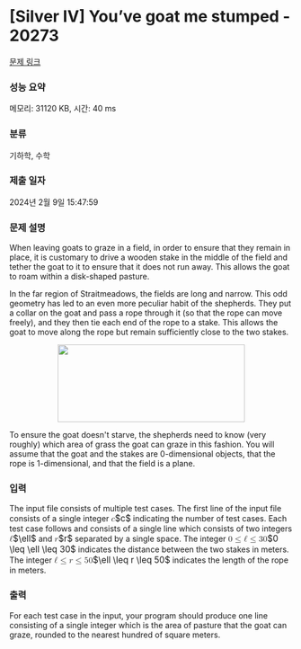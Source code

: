 # [Silver IV] You’ve goat me stumped - 20273 

[문제 링크](https://www.acmicpc.net/problem/20273) 

### 성능 요약

메모리: 31120 KB, 시간: 40 ms

### 분류

기하학, 수학

### 제출 일자

2024년 2월 9일 15:47:59

### 문제 설명

<p>When leaving goats to graze in a field, in order to ensure that they remain in place, it is customary to drive a wooden stake in the middle of the field and tether the goat to it to ensure that it does not run away. This allows the goat to roam within a disk-shaped pasture.</p>

<p>In the far region of Straitmeadows, the fields are long and narrow. This odd geometry has led to an even more peculiar habit of the shepherds. They put a collar on the goat and pass a rope through it (so that the rope can move freely), and they then tie each end of the rope to a stake. This allows the goat to move along the rope but remain sufficiently close to the two stakes.</p>

<p style="text-align: center;"><img alt="" src="https://upload.acmicpc.net/343e1a10-5cbe-44ae-a76a-bd33ca89482d/-/preview/" style="width: 333px; height: 138px;"></p>

<p>To ensure the goat doesn't starve, the shepherds need to know (very roughly) which area of grass the goat can graze in this fashion. You will assume that the goat and the stakes are 0-dimensional objects, that the rope is 1-dimensional, and that the field is a plane.</p>

### 입력 

 <p>The input file consists of multiple test cases. The first line of the input file consists of a single integer <mjx-container class="MathJax" jax="CHTML" style="font-size: 109%; position: relative;"><mjx-math class="MJX-TEX" aria-hidden="true"><mjx-mi class="mjx-i"><mjx-c class="mjx-c1D450 TEX-I"></mjx-c></mjx-mi></mjx-math><mjx-assistive-mml unselectable="on" display="inline"><math xmlns="http://www.w3.org/1998/Math/MathML"><mi>c</mi></math></mjx-assistive-mml><span aria-hidden="true" class="no-mathjax mjx-copytext">$c$</span></mjx-container> indicating the number of test cases. Each test case follows and consists of a single line which consists of two integers <mjx-container class="MathJax" jax="CHTML" style="font-size: 109%; position: relative;"><mjx-math class="MJX-TEX" aria-hidden="true"><mjx-mi class="mjx-i"><mjx-c class="mjx-c2113"></mjx-c></mjx-mi></mjx-math><mjx-assistive-mml unselectable="on" display="inline"><math xmlns="http://www.w3.org/1998/Math/MathML"><mi>ℓ</mi></math></mjx-assistive-mml><span aria-hidden="true" class="no-mathjax mjx-copytext">$\ell$</span></mjx-container> and <mjx-container class="MathJax" jax="CHTML" style="font-size: 109%; position: relative;"><mjx-math class="MJX-TEX" aria-hidden="true"><mjx-mi class="mjx-i"><mjx-c class="mjx-c1D45F TEX-I"></mjx-c></mjx-mi></mjx-math><mjx-assistive-mml unselectable="on" display="inline"><math xmlns="http://www.w3.org/1998/Math/MathML"><mi>r</mi></math></mjx-assistive-mml><span aria-hidden="true" class="no-mathjax mjx-copytext">$r$</span></mjx-container> separated by a single space. The integer <mjx-container class="MathJax" jax="CHTML" style="font-size: 109%; position: relative;"><mjx-math class="MJX-TEX" aria-hidden="true"><mjx-mn class="mjx-n"><mjx-c class="mjx-c30"></mjx-c></mjx-mn><mjx-mo class="mjx-n" space="4"><mjx-c class="mjx-c2264"></mjx-c></mjx-mo><mjx-mi class="mjx-i" space="4"><mjx-c class="mjx-c2113"></mjx-c></mjx-mi><mjx-mo class="mjx-n" space="4"><mjx-c class="mjx-c2264"></mjx-c></mjx-mo><mjx-mn class="mjx-n" space="4"><mjx-c class="mjx-c33"></mjx-c><mjx-c class="mjx-c30"></mjx-c></mjx-mn></mjx-math><mjx-assistive-mml unselectable="on" display="inline"><math xmlns="http://www.w3.org/1998/Math/MathML"><mn>0</mn><mo>≤</mo><mi>ℓ</mi><mo>≤</mo><mn>30</mn></math></mjx-assistive-mml><span aria-hidden="true" class="no-mathjax mjx-copytext">$0 \leq \ell \leq 30$</span></mjx-container> indicates the distance between the two stakes in meters. The integer <mjx-container class="MathJax" jax="CHTML" style="font-size: 109%; position: relative;"><mjx-math class="MJX-TEX" aria-hidden="true"><mjx-mi class="mjx-i"><mjx-c class="mjx-c2113"></mjx-c></mjx-mi><mjx-mo class="mjx-n" space="4"><mjx-c class="mjx-c2264"></mjx-c></mjx-mo><mjx-mi class="mjx-i" space="4"><mjx-c class="mjx-c1D45F TEX-I"></mjx-c></mjx-mi><mjx-mo class="mjx-n" space="4"><mjx-c class="mjx-c2264"></mjx-c></mjx-mo><mjx-mn class="mjx-n" space="4"><mjx-c class="mjx-c35"></mjx-c><mjx-c class="mjx-c30"></mjx-c></mjx-mn></mjx-math><mjx-assistive-mml unselectable="on" display="inline"><math xmlns="http://www.w3.org/1998/Math/MathML"><mi>ℓ</mi><mo>≤</mo><mi>r</mi><mo>≤</mo><mn>50</mn></math></mjx-assistive-mml><span aria-hidden="true" class="no-mathjax mjx-copytext">$\ell \leq r \leq 50$</span></mjx-container> indicates the length of the rope in meters. </p>

### 출력 

 <p>For each test case in the input, your program should produce one line consisting of a single integer which is the area of pasture that the goat can graze, rounded to the nearest hundred of square meters.</p>

